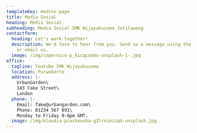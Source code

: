 ```yaml
---
templateKey: medsos-page
title: Media Sosial
heading: Media Sosial
subheading: Media Sosial SMK Wijayakusuma Jatilawang
contactform:
  heading: Let's work together!
  description: We'd love to hear from you. Send us a message using the form below,
    or email us.
  image: /img/copernico-p_kicqcom4s-unsplash-1-.jpg
office:
  tagline: Youtube SMK Wijayakusuma
  location: Purwokerto
  address: |-
    UrbanGarden\
    143 Fake Street\
    London
  phone: |-
    Email: fake@urbangarden.com\
    Phone: 01234 567 891\
    Monday to Friday 9-6pm GMT.
  image: /img/klaudia-piaskowska-g3lrnieizq4-unsplash.jpg
---
```

